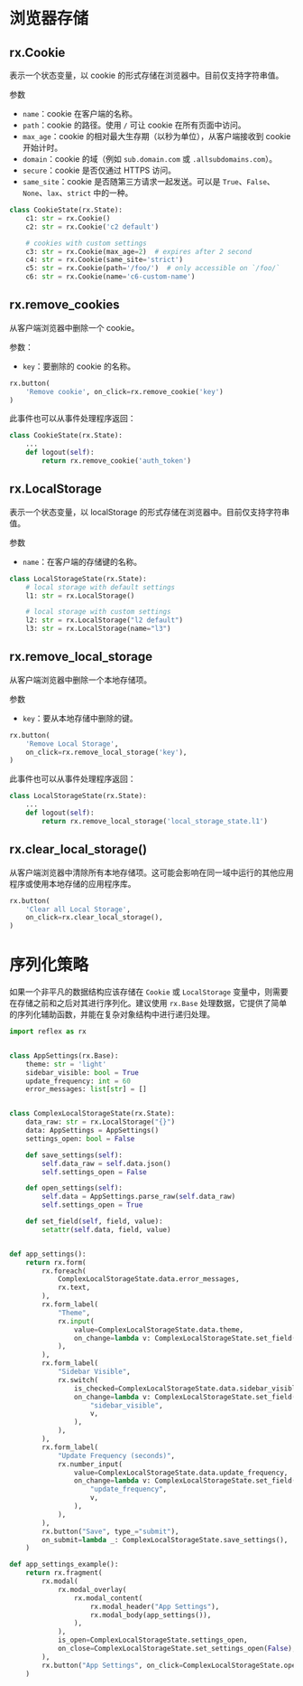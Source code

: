 # 浏览器存储

## rx.Cookie

表示一个状态变量，以 cookie 的形式存储在浏览器中。目前仅支持字符串值。

参数
- `name`：cookie 在客户端的名称。
- `path`：cookie 的路径。使用 `/` 可让 cookie 在所有页面中访问。
- `max_age`：cookie 的相对最大生存期（以秒为单位），从客户端接收到 cookie 开始计时。
- `domain`：cookie 的域（例如 `sub.domain.com` 或 `.allsubdomains.com`）。
- `secure`：cookie 是否仅通过 HTTPS 访问。
- `same_site`：cookie 是否随第三方请求一起发送。可以是 `True`、`False`、`None`、`lax`、`strict` 中的一种。

```python
class CookieState(rx.State):
    c1: str = rx.Cookie()
    c2: str = rx.Cookie('c2 default')

    # cookies with custom settings
    c3: str = rx.Cookie(max_age=2)  # expires after 2 second
    c4: str = rx.Cookie(same_site='strict')
    c5: str = rx.Cookie(path='/foo/')  # only accessible on `/foo/`
    c6: str = rx.Cookie(name='c6-custom-name')
```

## rx.remove_cookies
从客户端浏览器中删除一个 cookie。

参数：
- `key`：要删除的 cookie 的名称。

```python
rx.button(
    'Remove cookie', on_click=rx.remove_cookie('key')
)
```

此事件也可以从事件处理程序返回：

```python
class CookieState(rx.State):
    ...
    def logout(self):
        return rx.remove_cookie('auth_token')
```

## rx.LocalStorage
表示一个状态变量，以 localStorage 的形式存储在浏览器中。目前仅支持字符串值。

参数
- `name`：在客户端的存储键的名称。

```python
class LocalStorageState(rx.State):
    # local storage with default settings
    l1: str = rx.LocalStorage()

    # local storage with custom settings
    l2: str = rx.LocalStorage("l2 default")
    l3: str = rx.LocalStorage(name="l3")
```

## rx.remove_local_storage
从客户端浏览器中删除一个本地存储项。

参数
- `key`：要从本地存储中删除的键。

```python
rx.button(
    'Remove Local Storage',
    on_click=rx.remove_local_storage('key'),
)
```

此事件也可以从事件处理程序返回：

```python
class LocalStorageState(rx.State):
    ...
    def logout(self):
        return rx.remove_local_storage('local_storage_state.l1')
```

## rx.clear_local_storage()

从客户端浏览器中清除所有本地存储项。这可能会影响在同一域中运行的其他应用程序或使用本地存储的应用程序库。

```python
rx.button(
    'Clear all Local Storage',
    on_click=rx.clear_local_storage(),
)
```

# 序列化策略

如果一个非平凡的数据结构应该存储在 `Cookie` 或 `LocalStorage` 变量中，则需要在存储之前和之后对其进行序列化。建议使用 `rx.Base` 处理数据，它提供了简单的序列化辅助函数，并能在复杂对象结构中进行递归处理。

```python demo exec
import reflex as rx


class AppSettings(rx.Base):
    theme: str = 'light'
    sidebar_visible: bool = True
    update_frequency: int = 60
    error_messages: list[str] = []


class ComplexLocalStorageState(rx.State):
    data_raw: str = rx.LocalStorage("{}")
    data: AppSettings = AppSettings()
    settings_open: bool = False

    def save_settings(self):
        self.data_raw = self.data.json()
        self.settings_open = False

    def open_settings(self):
        self.data = AppSettings.parse_raw(self.data_raw)
        self.settings_open = True

    def set_field(self, field, value):
        setattr(self.data, field, value)


def app_settings():
    return rx.form(
        rx.foreach(
            ComplexLocalStorageState.data.error_messages,
            rx.text,
        ),
        rx.form_label(
            "Theme",
            rx.input(
                value=ComplexLocalStorageState.data.theme,
                on_change=lambda v: ComplexLocalStorageState.set_field("theme", v),
            ),
        ),
        rx.form_label(
            "Sidebar Visible",
            rx.switch(
                is_checked=ComplexLocalStorageState.data.sidebar_visible,
                on_change=lambda v: ComplexLocalStorageState.set_field(
                    "sidebar_visible",
                    v,
                ),
            ),
        ),
        rx.form_label(
            "Update Frequency (seconds)",
            rx.number_input(
                value=ComplexLocalStorageState.data.update_frequency,
                on_change=lambda v: ComplexLocalStorageState.set_field(
                    "update_frequency",
                    v,
                ),
            ),
        ),
        rx.button("Save", type_="submit"),
        on_submit=lambda _: ComplexLocalStorageState.save_settings(),
    )

def app_settings_example():
    return rx.fragment(
        rx.modal(
            rx.modal_overlay(
                rx.modal_content(
                    rx.modal_header("App Settings"),
                    rx.modal_body(app_settings()),
                ),
            ),
            is_open=ComplexLocalStorageState.settings_open,
            on_close=ComplexLocalStorageState.set_settings_open(False),
        ),
        rx.button("App Settings", on_click=ComplexLocalStorageState.open_settings),
    )
```

